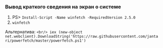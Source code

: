 ### Вывод краткого сведения на экран о системе
1) PS>  `Install-Script -Name winfetch -RequiredVersion 2.5.0`
2) `winfetch`

Альтернатива:
`<br/> iex (new-object net.webclient).DownloadString('https://raw.githubusercontent.com/jantari/powerfetch/master/powerfetch.ps1')`
